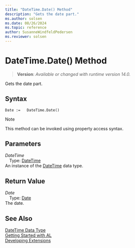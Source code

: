 ```yaml
---
title: "DateTime.Date() Method"
description: "Gets the date part."
ms.author: solsen
ms.date: 08/26/2024
ms.topic: reference
author: SusanneWindfeldPedersen
ms.reviewer: solsen
---
```

[//]: # (START>DO_NOT_EDIT)
[//]: # (IMPORTANT:Do not edit any of the content between here and the END>DO_NOT_EDIT.)
[//]: # (Any modifications should be made in the .xml files in the ModernDev repo.)
# DateTime.Date() Method
> **Version**: _Available or changed with runtime version 14.0._

Gets the date part.


## Syntax
```AL
Date :=   DateTime.Date()
```
> [!NOTE]
> This method can be invoked using property access syntax.
## Parameters
*DateTime*  
&emsp;Type: [DateTime](datetime-data-type.md)  
An instance of the [DateTime](datetime-data-type.md) data type.  

## Return Value
*Date*  
&emsp;Type: [Date](../date/date-data-type.md)  
The date.


[//]: # (IMPORTANT: END>DO_NOT_EDIT)
## See Also
[DateTime Data Type](datetime-data-type.md)  
[Getting Started with AL](../../devenv-get-started.md)  
[Developing Extensions](../../devenv-dev-overview.md)